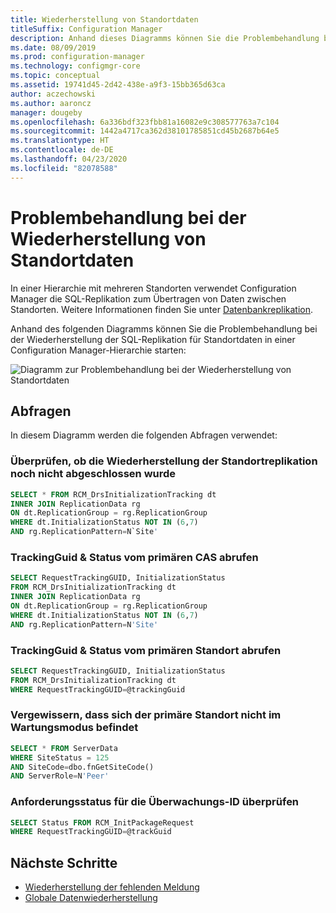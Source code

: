 ```yaml
---
title: Wiederherstellung von Standortdaten
titleSuffix: Configuration Manager
description: Anhand dieses Diagramms können Sie die Problembehandlung bei der Wiederherstellung der SQL-Replikation für Standortdaten in einer Configuration Manager-Hierarchie starten
ms.date: 08/09/2019
ms.prod: configuration-manager
ms.technology: configmgr-core
ms.topic: conceptual
ms.assetid: 19741d45-2d42-438e-a9f3-15bb365d63ca
author: aczechowski
ms.author: aaroncz
manager: dougeby
ms.openlocfilehash: 6a336bdf323fbb81a16082e9c308577763a7c104
ms.sourcegitcommit: 1442a4717ca362d38101785851cd45b2687b64e5
ms.translationtype: HT
ms.contentlocale: de-DE
ms.lasthandoff: 04/23/2020
ms.locfileid: "82078588"
---
```

# <a name="troubleshoot-site-data-reinit"></a>Problembehandlung bei der Wiederherstellung von Standortdaten

In einer Hierarchie mit mehreren Standorten verwendet Configuration Manager die SQL-Replikation zum Übertragen von Daten zwischen Standorten. Weitere Informationen finden Sie unter [Datenbankreplikation](../../../plan-design/hierarchy/database-replication.md).

Anhand des folgenden Diagramms können Sie die Problembehandlung bei der Wiederherstellung der SQL-Replikation für Standortdaten in einer Configuration Manager-Hierarchie starten:

![Diagramm zur Problembehandlung bei der Wiederherstellung von Standortdaten](media/site-data-reinit.svg)

## <a name="queries"></a>Abfragen

In diesem Diagramm werden die folgenden Abfragen verwendet:

### <a name="check-if-site-replication-hasnt-finished-reinit"></a>Überprüfen, ob die Wiederherstellung der Standortreplikation noch nicht abgeschlossen wurde

```sql
SELECT * FROM RCM_DrsInitializationTracking dt
INNER JOIN ReplicationData rg
ON dt.ReplicationGroup = rg.ReplicationGroup
WHERE dt.InitializationStatus NOT IN (6,7)
AND rg.ReplicationPattern=N`Site'
```

### <a name="get-the-trackingguid--status-from-the-cas"></a>TrackingGuid & Status vom primären CAS abrufen

```sql
SELECT RequestTrackingGUID, InitializationStatus
FROM RCM_DrsInitializationTracking dt
INNER JOIN ReplicationData rg
ON dt.ReplicationGroup = rg.ReplicationGroup
WHERE dt.InitializationStatus NOT IN (6,7)
AND rg.ReplicationPattern=N'Site'
```

### <a name="get-the-trackingguid--status-from-the-primary-site"></a>TrackingGuid & Status vom primären Standort abrufen

```sql
SELECT RequestTrackingGUID, InitializationStatus
FROM RCM_DrsInitializationTracking dt
WHERE RequestTrackingGUID=@trackingGuid
```

### <a name="check-primary-site-isnt-in-maintenance-mode"></a>Vergewissern, dass sich der primäre Standort nicht im Wartungsmodus befindet

```sql
SELECT * FROM ServerData
WHERE SiteStatus = 125
AND SiteCode=dbo.fnGetSiteCode()
AND ServerRole=N'Peer'
```

### <a name="check-request-status-for-the-tracking-id"></a>Anforderungsstatus für die Überwachungs-ID überprüfen

```sql
SELECT Status FROM RCM_InitPackageRequest
WHERE RequestTrackingGUID=@trackGuid
```

## <a name="next-steps"></a>Nächste Schritte

- [Wiederherstellung der fehlenden Meldung](reinit-missing-message.md)
- [Globale Datenwiederherstellung](global-data-reinit.md)
